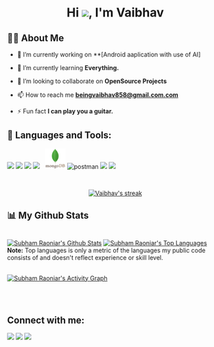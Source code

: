 

<h1 align="center">Hi <img src="https://raw.githubusercontent.com/MartinHeinz/MartinHeinz/master/wave.gif" width="30px">, I'm Vaibhav</h1>
<h3 align="center"></h3>


## 🙋‍♂️ About Me

- 🔭 I’m currently working on **[Android aaplication with use of AI]

- 🌱 I’m currently learning **Everything.**

- 👯 I’m looking to collaborate on **OpenSource Projects**

- 📫 How to reach me **beingvaibhav858@gmail.com.com**

- ⚡ Fun fact **I can play you a guitar.**

## 🚀 Languages and Tools:

<p align="left"> 
    <a target="_blank"> <img src="https://img.icons8.com/color/48/000000/python.png"/> </a>
    <a  target="_blank"><img src="https://img.icons8.com/external-becris-flat-becris/48/000000/external-deep-learning-artificial-intelligence-becris-flat-becris.png"/></a>
    <a  target="_blank"> <img src="https://img.icons8.com/external-becris-flat-becris/48/000000/external-machine-learning-data-science-becris-flat-becris.png"/></a> 
    <a style="padding-right:8px;" target="_blank"> <img src="https://img.icons8.com/fluent/50/000000/mysql-logo.png"/> </a>
    <a  target="_blank"> <img src="https://raw.githubusercontent.com/devicons/devicon/master/icons/mongodb/mongodb-original-wordmark.svg" alt="mongodb" width="48" height="48"/> </a> 
    <a target="_blank"> <img src="https://www.vectorlogo.zone/logos/getpostman/getpostman-icon.svg" alt="postman" width="45" height="45"/> </a>   
    <a  target="_blank"> <img src="https://img.icons8.com/color/48/000000/git.png"/> </a>
    <a  target="_blank"><img src="https://img.icons8.com/office/48/000000/code.png"/> 
    
    
</p>

<!-- [![React Badge](https://img.shields.io/badge/-React-61DBFB?style=for-the-badge&labelColor=black&logo=react&logoColor=61DBFB)](#)  [![Javascript Badge](https://img.shields.io/badge/-Javascript-F0DB4F?style=for-the-badge&labelColor=black&logo=javascript&logoColor=F0DB4F)](#) [![Typescript Badge](https://img.shields.io/badge/-Typescript-007acc?style=for-the-badge&labelColor=black&logo=typescript&logoColor=007acc)](#) [![Nodejs Badge](https://img.shields.io/badge/-Nodejs-3C873A?style=for-the-badge&labelColor=black&logo=node.js&logoColor=3C873A)](#) [![GraphQL Badge](https://img.shields.io/badge/-GraphQl-e535ab?style=for-the-badge&labelColor=black&logo=node.js&logoColor=e535ab)](#) -->
<br/>

<p align="center">
    <a href="https://github.com/krillinkills/github-readme-streak-stats">
        <img title="🔥 Get streak stats for your profile at git.io/streak-stats" alt="Vaibhav's streak" src="https://github-readme-streak-stats.herokuapp.com/?user=krillinkills&theme=black-ice&hide_border=true&stroke=0000&background=060A0CD0"/>
    </a>
</p>

## 📊 My Github Stats

  <br/>
    <a href="https://github.com/krillinkills/github-readme-stats"><img alt="Subham Raoniar's Github Stats" src="https://github-readme-stats.vercel.app/api?username=krillinkills&show_icons=true&count_private=true&theme=react&hide_border=true&bg_color=0D1117" /></a>
  <a href="https://github.com/SubhamRaoniar28/github-readme-stats"><img alt="Subham Raoniar's Top Languages" src="https://github-readme-stats.vercel.app/api/top-langs/?username=krillinkills&langs_count=8&count_private=true&layout=compact&theme=react&hide_border=true&bg_color=0D1117" /></a>
  <br/>
  <b>Note:</b> Top languages is only a metric of the languages my public code consists of and doesn't reflect experience or skill level.


<br/>
<br/>

<a href="https://github.com/SubhamRaoniar28/github-readme-activity-graph"><img alt="Subham Raoniar's Activity Graph" src="https://activity-graph.herokuapp.com/graph?username=krillinkills&bg_color=0D1117&color=5BCDEC&line=5BCDEC&point=FFFFFF&hide_border=true" /></a>

<br/>
<br/>

## Connect with me:
<p align="left">

<a href = "https://www.linkedin.com/in/vaibhav-shirpurkar-b182001b2/"><img src="https://img.icons8.com/fluent/48/000000/linkedin.png"/></a>
<a href = "https://twitter.com/this_Vai_"><img src="https://img.icons8.com/fluent/48/000000/twitter.png"/></a>
<a href = "https://www.instagram.com/vaibhav_who/"><img src="https://img.icons8.com/fluent/48/000000/instagram-new.png"/></a>


</p>

